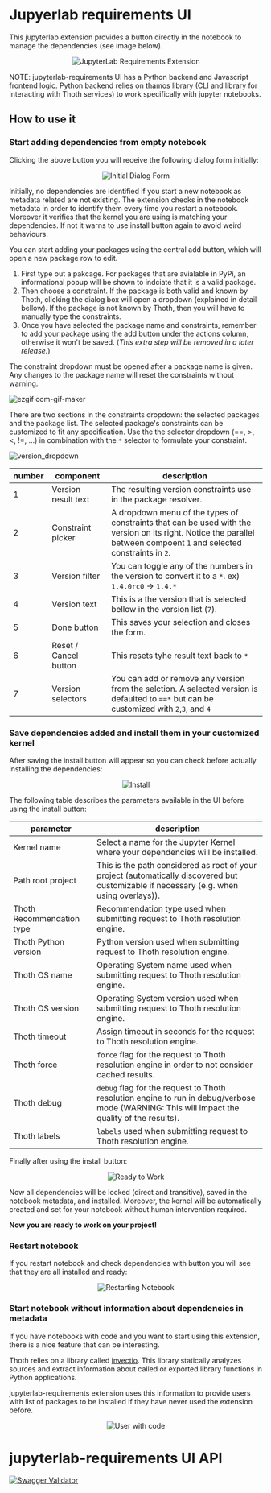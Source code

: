 # Jupyerlab requirements UI

This jupyterlab extension provides a button directly in the notebook to manage the dependencies (see image below).

<div style="text-align:center">
<img alt="JupyterLab Requirements Extension" src="https://raw.githubusercontent.com/thoth-station/jupyterlab-requirements/master/docs/images/JupyterLabRequirementsExtension.jpg">
</div>

NOTE: jupyterlab-requirements UI has a Python backend and Javascript frontend logic. Python backend relies on [thamos](https://github.com/thoth-station/thamos) library (CLI and library for interacting with Thoth services) to work specifically with jupyter notebooks.

## How to use it

### Start adding dependencies from empty notebook

Clicking the above button you will receive the following dialog form initially:

<div style="text-align:center">
<img alt="Initial Dialog Form" src="https://raw.githubusercontent.com/thoth-station/jupyterlab-requirements/master/docs/images/InitialDialogForm.png">
</div>

Initially, no dependencies are identified if you start a new notebook as metadata related are not existing.
The extension checks in the notebook metadata in order to identify them every time you restart a notebook.
Moreover it verifies that the kernel you are using is matching your dependencies. If not it warns to use install button again to avoid weird behaviours.

You can start adding your packages using the central add button, which will open a new package row to edit.
1. First type out a pakcage. For packages that are avialable in PyPi, an informational popup will be shown to indciate that it is a valid package.
2. Then choose a constraint. If the package is both valid and known by Thoth, clicking the dialog box will open a dropdown (explained in detail bellow). If the package is not known by Thoth, then you will have to manually type the constraints.
3. Once you have selected the package name and constraints, remember to add your package using the add button under the actions column, otherwise it won't be saved. (_This extra step will be removed in a later release._)

The constraint dropdown must be opened after a package name is given. Any changes to the package name will reset the constraints without warning.

![ezgif com-gif-maker](https://user-images.githubusercontent.com/12587674/154281326-7b392e03-5d99-4b95-b44b-42653fa7f375.gif)

There are two sections in the constraints dropdown: the selected packages and the package list. The selected package's constraints can be customized to fit any specification. Use the the selector dropdown (==, >, <, !=, ...) in combination with the `*` selector to formulate your constraint.

![version_dropdown](https://user-images.githubusercontent.com/12587674/154273898-66ea7873-3444-432c-bc13-e71c9e40e733.png)

| number | component | description |
| ------------- | ------------------ | ------------------ |
| 1 | Version result text | The resulting version constraints use in the package resolver. |
| 2 | Constraint picker | A dropdown menu of the types of constraints that can be used with the version on its right. Notice the parallel between compoent `1` and selected constraints in `2`. |
| 3 | Version filter | You can toggle any of the numbers in the version to convert it to a `*`. ex) `1.4.0rc0` -> `1.4.*`  |
| 4 | Version text | This is a the version that is selected bellow in the version list (`7`). |
| 5 | Done button | This saves your selection and closes the form. |
| 6 | Reset / Cancel button | This resets tyhe result text back to `*` |
| 7 | Version selectors | You can add or remove any version from the selction. A selected version is defaulted to `==*` but can be customized with `2`,`3`, and `4` |

### Save dependencies added and install them in your customized kernel

After saving the install button will appear so you can check before actually installing the dependencies:

<div style="text-align:center">
<img alt="Install" src="https://user-images.githubusercontent.com/12587674/154145147-c6ad1b6a-336c-4922-95b1-5fc276b7f3a8.png">
</div>

The following table describes the parameters available in the UI before using the install button:

| parameter | description |
| ------------- | ------------------ |
| Kernel name | Select a name for the Jupyter Kernel where your dependencies will be installed. |
| Path root project | This is the path considered as root of your project (automatically discovered but customizable if necessary (e.g. when using overlays)). |
| Thoth Recommendation type | Recommendation type used when submitting request to Thoth resolution engine. |
| Thoth Python version | Python version used when submitting request to Thoth resolution engine. |
| Thoth OS name | Operating System name used when submitting request to Thoth resolution engine. |
| Thoth OS version | Operating System version used when submitting request to Thoth resolution engine. |
| Thoth timeout | Assign timeout in seconds for the request to Thoth resolution engine. |
| Thoth force | `force` flag for the request to Thoth resolution engine in order to not consider cached results. |
| Thoth debug | `debug` flag for the request to Thoth resolution engine to run in debug/verbose mode (WARNING: This will impact the quality of the results). |
| Thoth labels | `labels` used when submitting request to Thoth resolution engine. |


Finally after using the install button:

<div style="text-align:center">
<img alt="Ready to Work" src="https://raw.githubusercontent.com/thoth-station/jupyterlab-requirements/master/docs/images/ReadyToWork.png">
</div>

Now all dependencies will be locked (direct and transitive), saved in the notebook metadata, and installed. Moreover, the kernel will be automatically created and set for your notebook without human intervention required.

**Now you are ready to work on your project!**

### Restart notebook

If you restart notebook and check dependencies with button you will see that they are all installed and ready:

<div style="text-align:center">
<img alt="Restarting Notebook" src="https://raw.githubusercontent.com/thoth-station/jupyterlab-requirements/master/docs/images/RestartingNotebook.png">
</div>

### Start notebook without information about dependencies in metadata

If you have notebooks with code and you want to start using this extension, there is a nice feature that can be interesting.

Thoth relies on a library called [invectio](https://github.com/thoth-station/invectio). This library statically analyzes sources and extract information about called or exported library functions in Python applications.

jupyterlab-requirements extension uses this information to provide users with list of packages to be installed if they have never used the extension before.

<div style="text-align:center">
<img alt="User with code" src="https://raw.githubusercontent.com/thoth-station/jupyterlab-requirements/master/docs/images/UserwithCode.png">
</div>

# jupyterlab-requirements UI API

[![Swagger Validator](https://img.shields.io/swagger/valid/3.0?specUrl=https%3A%2F%2Fraw.githubusercontent.com%2Fthoth-station%/jupyterlab-requirements%2Fmaster%jupyterlab_requirements%2Frest_api.yml)](https://petstore.swagger.io/?url=https://raw.githubusercontent.com/thoth-station/jupyterlab-requirements/master/jupyterlab_requirements/dependency_management/jupyterlab_requirements.yaml)
